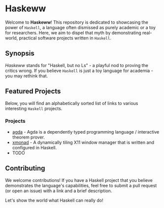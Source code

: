 # Haskeww

Welcome to **Haskeww**! This repository is dedicated to showcasing the power of
`Haskell`, a language often dismissed as purely academic or a toy for
researchers. Here, we aim to dispel that myth by demonstrating real-world,
practical software projects written in `Haskell`.

## Synopsis

*Haskeww* stands for "Haskell, but no Ls" - a playful nod to proving the critics
wrong. If you believe `Haskell` is just a toy language for academia - you may
rethink that.

## Featured Projects

Below, you will find an alphabetically sorted list of links to various
interesting `Haskell` projects. 

### Projects

- [agda](https://github.com/agda/agda) - Agda is a dependently typed
  programming language / interactive theorem prover. 
- [xmonad](https://github.com/xmonad/xmonad) - A dynamically tiling X11 window
  manager that is written and configured in Haskell.
- TODO

## Contributing

We welcome contributions! If you have a Haskell project that you believe
demonstrates the language's capabilities, feel free to submit a pull request
(or open an issue) with a link and a brief description.

Let's show the world what Haskell can really do!

